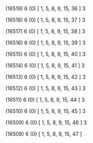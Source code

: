 (16519) 6 (0) [ 1, 5, 8, 9, 15, 36 ] 3 


(16518) 6 (0) [ 1, 5, 8, 9, 15, 37 ] 3 


(16517) 6 (0) [ 1, 5, 8, 9, 15, 38 ] 3 


(16516) 6 (0) [ 1, 5, 8, 9, 15, 39 ] 3 


(16515) 6 (0) [ 1, 5, 8, 9, 15, 40 ] 3 


(16514) 6 (0) [ 1, 5, 8, 9, 15, 41 ] 3 


(16513) 6 (0) [ 1, 5, 8, 9, 15, 42 ] 3 


(16512) 6 (0) [ 1, 5, 8, 9, 15, 43 ] 3 


(16511) 6 (0) [ 1, 5, 8, 9, 15, 44 ] 3 


(16510) 6 (0) [ 1, 5, 8, 9, 15, 45 ] 3 


(16509) 6 (0) [ 1, 5, 8, 9, 15, 46 ] 3 


(16508) 6 (0) [ 1, 5, 8, 9, 15, 47 ]  

